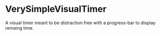 # VerySimpleVisualTimer
A visual timer meant to be distraction free with a progress-bar to display remaing time.
